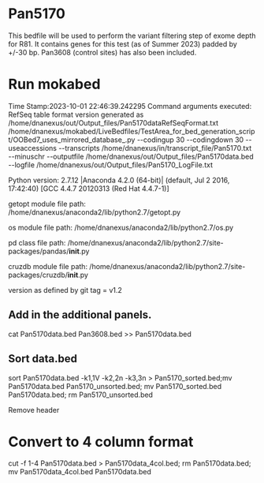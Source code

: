 # Pan5170
This bedfile will be used to perform the variant filtering step of exome depth for R81. It contains genes for this test (as of Summer 2023) padded by +/-30 bp. Pan3608 (control sites) has also been included.

# Run mokabed
Time Stamp:2023-10-01 22:46:39.242295
Command arguments executed:
RefSeq table format version generated as /home/dnanexus/out/Output_files/Pan5170dataRefSeqFormat.txt
/home/dnanexus/mokabed/LiveBedfiles/TestArea_for_bed_generation_script/OOBed7_uses_mirrored_database_.py --codingup 30 --codingdown 30 --useaccessions --transcripts /home/dnanexus/in/transcript_file/Pan5170.txt --minuschr --outputfile /home/dnanexus/out/Output_files/Pan5170data.bed --logfile /home/dnanexus/out/Output_files/Pan5170_LogFile.txt 

 Python version: 2.7.12 |Anaconda 4.2.0 (64-bit)| (default, Jul  2 2016, 17:42:40) 
[GCC 4.4.7 20120313 (Red Hat 4.4.7-1)]

 getopt module file path: /home/dnanexus/anaconda2/lib/python2.7/getopt.py

 os module file path: /home/dnanexus/anaconda2/lib/python2.7/os.py

 pd class file path: /home/dnanexus/anaconda2/lib/python2.7/site-packages/pandas/__init__.py

 cruzdb module file path: /home/dnanexus/anaconda2/lib/python2.7/site-packages/cruzdb/__init__.py

version as defined by git tag = v1.2

## Add in the additional panels.
cat Pan5170data.bed Pan3608.bed  >> Pan5170data.bed

## Sort data.bed
sort Pan5170data.bed -k1,1V -k2,2n -k3,3n > Pan5170_sorted.bed;mv Pan5170data.bed Pan5170_unsorted.bed; mv Pan5170_sorted.bed Pan5170data.bed; rm Pan5170_unsorted.bed

Remove header

# Convert to 4 column format
cut -f 1-4 Pan5170data.bed > Pan5170data_4col.bed; rm Pan5170data.bed; mv Pan5170data_4col.bed Pan5170data.bed
